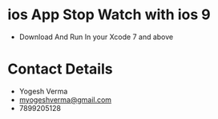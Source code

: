 # ios App Stop Watch with ios 9

* Download And Run In your Xcode 7 and above

# Contact Details
* Yogesh Verma
* myogeshverma@gmail.com
* 7899205128
